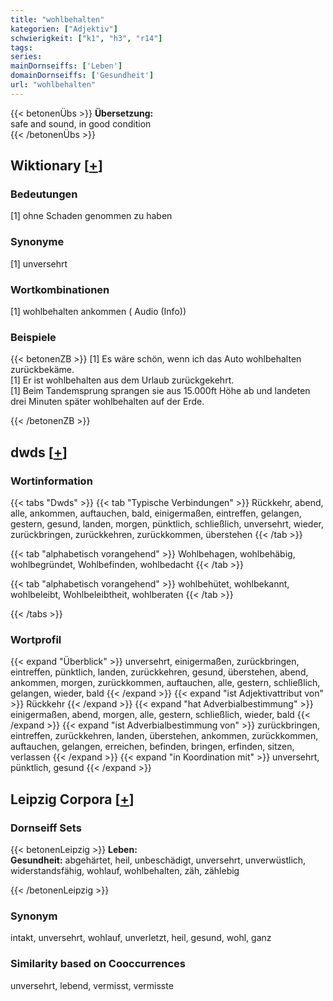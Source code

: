 ```yaml
---
title: "wohlbehalten"
kategorien: ["Adjektiv"]
schwierigkeit: ["k1", "h3", "r14"]
tags:
series:
mainDornseiffs: ['Leben']
domainDornseiffs: ['Gesundheit']
url: "wohlbehalten"
---
```


{{< betonenÜbs >}}
**Übersetzung:**  
safe and sound, in good condition  
{{< /betonenÜbs >}}

## Wiktionary [[+](https://de.wiktionary.org/wiki/wohlbehalten)]

### Bedeutungen
[1] ohne Schaden genommen zu haben  

### Synonyme
[1] unversehrt  

### Wortkombinationen
[1] wohlbehalten ankommen ( Audio (Info))  

### Beispiele
{{< betonenZB >}}
[1] Es wäre schön, wenn ich das Auto wohlbehalten zurückbekäme.  
[1] Er ist wohlbehalten aus dem Urlaub zurückgekehrt.  
[1] Beim Tandemsprung sprangen sie aus 15.000ft Höhe ab und landeten drei Minuten später wohlbehalten auf der Erde.  

{{< /betonenZB >}}


## dwds [[+](https://www.dwds.de/wb/wohlbehalten)]

### Wortinformation
{{< tabs "Dwds" >}}
{{< tab "Typische Verbindungen" >}}
Rückkehr, abend, alle, ankommen, auftauchen, bald, einigermaßen, eintreffen, gelangen, gestern, gesund, landen, morgen, pünktlich, schließlich, unversehrt, wieder, zurückbringen, zurückkehren, zurückkommen, überstehen
{{< /tab >}}

{{< tab "alphabetisch vorangehend" >}}
Wohlbehagen, wohlbehäbig, wohlbegründet, Wohlbefinden, wohlbedacht
{{< /tab >}}

{{< tab "alphabetisch vorangehend" >}}
wohlbehütet, wohlbekannt, wohlbeleibt, Wohlbeleibtheit, wohlberaten
{{< /tab >}}

{{< /tabs >}}

### Wortprofil
{{< expand "Überblick" >}} unversehrt, einigermaßen, zurückbringen, eintreffen, pünktlich, landen, zurückkehren, gesund, überstehen, abend, ankommen, morgen, zurückkommen, auftauchen, alle, gestern, schließlich, gelangen, wieder, bald {{< /expand >}}
{{< expand "ist Adjektivattribut von" >}} Rückkehr {{< /expand >}}
{{< expand "hat Adverbialbestimmung" >}} einigermaßen, abend, morgen, alle, gestern, schließlich, wieder, bald {{< /expand >}}
{{< expand "ist Adverbialbestimmung von" >}} zurückbringen, eintreffen, zurückkehren, landen, überstehen, ankommen, zurückkommen, auftauchen, gelangen, erreichen, befinden, bringen, erfinden, sitzen, verlassen {{< /expand >}}
{{< expand "in Koordination mit" >}} unversehrt, pünktlich, gesund {{< /expand >}}

## Leipzig Corpora [[+](https://corpora.uni-leipzig.de/en/res?word=wohlbehalten&corpusId=deu_newscrawl-public_2018)]

### Dornseiff Sets
{{< betonenLeipzig >}}
**Leben:**  
**Gesundheit:** abgehärtet, heil, unbeschädigt, unversehrt, unverwüstlich, widerstandsfähig, wohlauf, wohlbehalten, zäh, zählebig  

{{< /betonenLeipzig >}}

### Synonym
intakt, unversehrt, wohlauf, unverletzt, heil, gesund, wohl, ganz


### Similarity based on Cooccurrences
unversehrt, lebend, vermisst, vermisste

